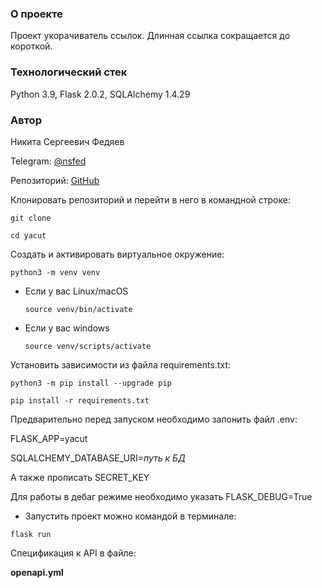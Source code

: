 ### О проекте

Проект укорачиватель ссылок. Длинная ссылка сокращается до короткой.

### Технологический стек

Python 3.9, Flask 2.0.2, SQLAlchemy 1.4.29

### Автор

Никита Сергеевич Федяев

Telegram: [@nsfed](https://t.me/nsfed)

Репозиторий: [GitHub](git@github.com:Fedoska48/yacut.git)

Клонировать репозиторий и перейти в него в командной строке:

```
git clone 
```

```
cd yacut
```

Cоздать и активировать виртуальное окружение:

```
python3 -m venv venv
```

* Если у вас Linux/macOS

    ```
    source venv/bin/activate
    ```

* Если у вас windows

    ```
    source venv/scripts/activate
    ```

Установить зависимости из файла requirements.txt:

```
python3 -m pip install --upgrade pip
```

```
pip install -r requirements.txt
```

Предварительно перед запуском необходимо запонить файл .env:

FLASK_APP=yacut

SQLALCHEMY_DATABASE_URI=*путь к БД*

А также прописать SECRET_KEY

Для работы в дебаг режиме необходимо указать FLASK_DEBUG=True

* Запустить проект можно командой в терминале:

```
flask run
```

Спецификация к API в файле:

**openapi.yml**